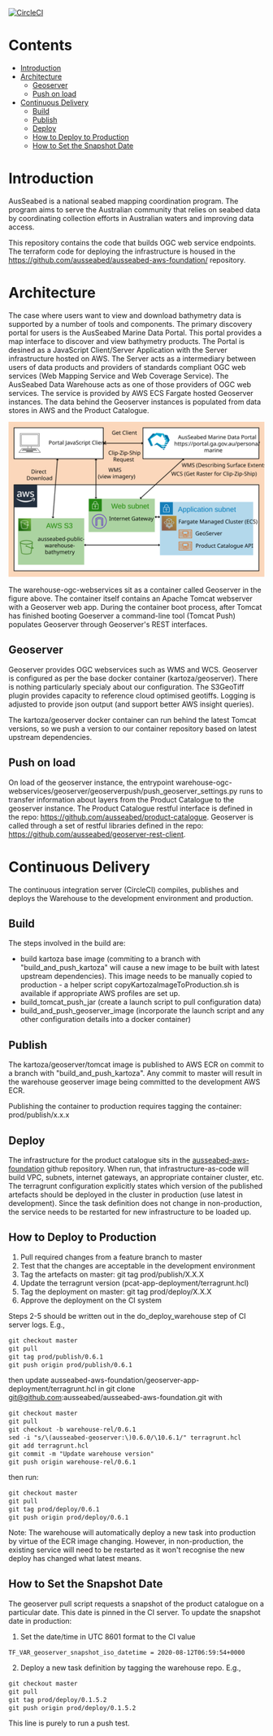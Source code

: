 
[![CircleCI](https://circleci.com/gh/ausseabed/warehouse-ogc-webservices.svg?style=svg)](https://circleci.com/gh/ausseabed/warehouse-ogc-webservices)
<!-- omit in toc -->
# Contents
- [Introduction](#introduction)
- [Architecture](#architecture)
  - [Geoserver](#geoserver)
  - [Push on load](#push-on-load)
- [Continuous Delivery](#continuous-delivery)
  - [Build](#build)
  - [Publish](#publish)
  - [Deploy](#deploy)
  - [How to Deploy to Production](#how-to-deploy-to-production)
  - [How to Set the Snapshot Date](#how-to-set-the-snapshot-date)

# Introduction
AusSeabed is a national seabed mapping coordination program. The program aims to serve the Australian community that relies on seabed data by coordinating collection efforts in Australian waters and improving data access. 
 
This repository contains the code that builds OGC web service endpoints. The terraform code for deploying the infrastructure is housed in the https://github.com/ausseabed/ausseabed-aws-foundation/ repository.

# Architecture
The case where users want to view and download bathymetry data is supported by a number of tools and components. The primary discovery portal for users is the AusSeabed Marine Data Portal. This portal provides a map interface to discover and view bathymetry products. The Portal is desined as a JavaScript Client/Server Application with the Server infrastructure hosted on AWS. The Server acts as a intermediary between users of data products and providers of standards compliant OGC web services (Web Mapping Service and Web Coverage Service). The AusSeabed Data Warehouse acts as one of those providers of OGC web services. The service is provided by AWS ECS Fargate hosted Geoserver instances. The data behind the Geoserver instances is populated from data stores in AWS and the Product Catalogue.

![ComponentDiagram](docs/DataWarehouseComponent.svg)

The warehouse-ogc-webservices sit as a container called Geoserver in the figure above. The container itself contains an Apache Tomcat webserver with a Geoserver web app. During the container boot process, after Tomcat has finished booting Goeserver a command-line tool (Tomcat Push) populates Geoserver through Geoserver's REST interfaces. 

## Geoserver
Geoserver provides OGC webservices such as WMS and WCS. Geoserver is configured as per the base docker container (kartoza/geoserver). There is nothing particularly specialy about our configuration. The S3GeoTiff plugin provides capacity to reference cloud optimised geotiffs. Logging is adjusted to provide json output (and support better AWS insight queries).

The kartoza/geoserver docker container can run behind the latest Tomcat versions, so we push a version to our container repository based on latest upstream dependencies.

## Push on load
On load of the geoserver instance, the entrypoint warehouse-ogc-webservices/geoserver/geoserverpush/push_geoserver_settings.py runs to transfer information about layers from the Product Catalogue to the geoserver instance. The Product Catalogue restful interface is defined in the repo: https://github.com/ausseabed/product-catalogue. Geoserver is called through a set of restful libraries defined in the repo: https://github.com/ausseabed/geoserver-rest-client.

# Continuous Delivery
The continuous integration server (CircleCI) compiles, publishes and deploys the Warehouse to the development environment and production.
## Build
The steps involved in the build are:
* build kartoza base image (commiting to a branch with "build_and_push_kartoza" will cause a new image to be built with latest upstream dependencies). This image needs to be manually copied to production - a helper script copyKartozaImageToProduction.sh is available if appropriate AWS profiles are set up.
* build_tomcat_push_jar (create a launch script to pull configuration data)
* build_and_push_geoserver_image (incorporate the launch script and any other configuration details into a docker container)

## Publish
The kartoza/geoserver/tomcat image is published to AWS ECR on commit to a branch with "build_and_push_kartoza". Any commit to master will result in the warehouse geoserver image being committed to the development AWS ECR.

Publishing the container to production requires tagging the container: prod/publish/x.x.x

## Deploy
The infrastructure for the product catalogue sits in the [ausseabed-aws-foundation](https://github.com/ausseabed/ausseabed-aws-foundation) github repository. When run, that infrastructure-as-code will build VPC, subnets, internet gateways, an appropriate container cluster, etc. The terragrunt configuration explicitly states which version of the published artefacts should be deployed in the cluster in production (use latest in development). Since the task definition does not change in non-production, the service needs to be restarted for new infrastructure to be loaded up.

## How to Deploy to Production
1. Pull required changes from a feature branch to master
2. Test that the changes are acceptable in the development environment
3. Tag the artefacts on master: git tag prod/publish/X.X.X
4. Update the terragrunt version (pcat-app-deployment/terragrunt.hcl)
5. Tag the deployment on master: git tag prod/deploy/X.X.X
6. Approve the deployment on the CI system

Steps 2-5 should be written out in the do_deploy_warehouse step of CI server logs. E.g.,
```
git checkout master
git pull
git tag prod/publish/0.6.1
git push origin prod/publish/0.6.1
```
then update ausseabed-aws-foundation/geoserver-app-deployment/terragrunt.hcl in 
git clone git@github.com:ausseabed/ausseabed-aws-foundation.git
with
```
git checkout master
git pull
git checkout -b warehouse-rel/0.6.1
sed -i "s/\(ausseabed-geoserver:\)0.6.0/\10.6.1/" terragrunt.hcl
git add terragrunt.hcl
git commit -m "Update warehouse version"
git push origin warehouse-rel/0.6.1
```

then run:

```
git checkout master
git pull
git tag prod/deploy/0.6.1
git push origin prod/deploy/0.6.1
```

Note: The warehouse will automatically deploy a new task into production by virtue of the ECR image changing. However, in non-production, the existing service will need to be restarted as it won't recognise the new deploy has changed what latest means.

## How to Set the Snapshot Date
The geoserver pull script requests a snapshot of the product catalogue on a particular date. This date is pinned in the CI server. To update the snapshot date in production:
1. Set the date/time in UTC 8601 format to the CI value
```
TF_VAR_geoserver_snapshot_iso_datetime = 2020-08-12T06:59:54+0000
```
2. Deploy a new task definition by tagging the warehouse repo. E.g.,
```
git checkout master
git pull
git tag prod/deploy/0.1.5.2
git push origin prod/deploy/0.1.5.2
```

This line is purely to run a push test.
